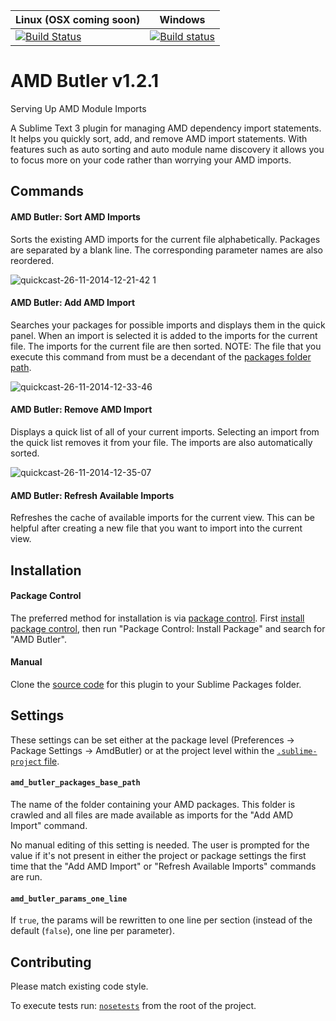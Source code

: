 Linux (OSX coming soon) | Windows
------------|------------
[![Build Status](http://img.shields.io/travis/agrc/AmdButler.svg)](https://travis-ci.org/agrc/AmdButler) | [![Build status](https://img.shields.io/appveyor/ci/agrc/AmdButler.svg)](https://ci.appveyor.com/project/agrc/AmdButler/branch/master)

AMD Butler v1.2.1
==========
Serving Up AMD Module Imports

A Sublime Text 3 plugin for managing AMD dependency import statements. It helps you quickly sort, add, and remove AMD import statements. With features such as auto sorting and auto module name discovery it allows you to focus more on your code rather than worrying your AMD imports.

## Commands

#### AMD Butler: Sort AMD Imports
Sorts the existing AMD imports for the current file alphabetically. Packages are separated by a blank line. The corresponding parameter names are also reordered.

![quickcast-26-11-2014-12-21-42 1](https://cloud.githubusercontent.com/assets/1326248/5207476/de48852c-7567-11e4-99f8-da43bd1ee742.gif)

#### AMD Butler: Add AMD Import
Searches your packages for possible imports and displays them in the quick panel. When an import is selected it is added to the imports for the current file. The imports for the current file are then sorted.
NOTE: The file that you execute this command from must be a decendant of the [packages folder path](#amd_butler_packages_base_path).

![quickcast-26-11-2014-12-33-46](https://cloud.githubusercontent.com/assets/1326248/5207582/cc7d5858-7568-11e4-8fce-c6e8b91946c9.gif)

#### AMD Butler: Remove AMD Import
Displays a quick list of all of your current imports. Selecting an import from the quick list removes it from your file. The imports are also automatically sorted.

![quickcast-26-11-2014-12-35-07](https://cloud.githubusercontent.com/assets/1326248/5207584/d2cc22b6-7568-11e4-8923-bfc43e4696e9.gif)

#### AMD Butler: Refresh Available Imports
Refreshes the cache of available imports for the current view. This can be helpful after creating a new file that you want to import into the current view.

## Installation

#### Package Control
The preferred method for installation is via [package control](https://sublime.wbond.net/). First [install package control](https://sublime.wbond.net/installation), then run "Package Control: Install Package" and search for "AMD Butler".

#### Manual
Clone the [source code](https://github.com/agrc/AmdButler) for this plugin to your Sublime Packages folder.

## Settings

These settings can be set either at the package level (Preferences -> Package Settings -> AmdButler) or at the project level within the [`.sublime-project` file](http://www.sublimetext.com/docs/3/projects.html). 

#### `amd_butler_packages_base_path`
The name of the folder containing your AMD packages. This folder is crawled and all files are made available as imports for the "Add AMD Import" command.

No manual editing of this setting is needed. The user is prompted for the value if it's not present in either the project or package settings the first time that the "Add AMD Import" or "Refresh Available Imports" commands are run.

#### `amd_butler_params_one_line`
If `true`, the params will be rewritten to one line per section (instead of the default (`false`), one line per parameter).

## Contributing
Please match existing code style. 

To execute tests run: [`nosetests`](https://nose.readthedocs.org/en/latest/) from the root of the project.
